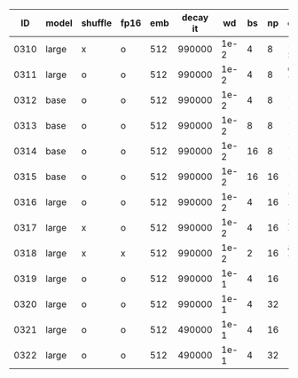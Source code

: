 |  ID  | model | shuffle | fp16  | emb | decay it |  wd  | bs | np | convergence
| ---- | ----- | ------- | ----- | --- | -------- | ---- | -- | -- | -----------
| 0310 | large |    x    |   o   | 512 |   990000 | 1e-2 |  4 |  8 | 109700 2.3 > 7.3
| 0311 | large |    o    |   o   | 512 |   990000 | 1e-2 |  4 |  8 | 68700 2.4 > 7.3
| 0312 | base  |    o    |   o   | 512 |   990000 | 1e-2 |  4 |  8 | 1000000 1.53
| 0313 | base  |    o    |   o   | 512 |   990000 | 1e-2 |  8 |  8 | 1000000 1.43
| 0314 | base  |    o    |   o   | 512 |   990000 | 1e-2 | 16 |  8 | 1000000 1.34
| 0315 | base  |    o    |   o   | 512 |   990000 | 1e-2 | 16 | 16 | 1000000 1.29
| 0316 | large |    o    |   o   | 512 |   990000 | 1e-2 |  4 | 16 | 73000 2.1 > 7.3
| 0317 | large |    x    |   o   | 512 |   990000 | 1e-2 |  4 | 16 | 34600 2.4 > 7.3
| 0318 | large |    x    |   x   | 512 |   990000 | 1e-2 |  2 | 16 | 85700 2.3 > 7.3
| 0319 | large |    o    |   o   | 512 |   990000 | 1e-1 |  4 | 16 |
| 0320 | large |    o    |   o   | 512 |   990000 | 1e-1 |  4 | 32 |
| 0321 | large |    o    |   o   | 512 |   490000 | 1e-1 |  4 | 16 |
| 0322 | large |    o    |   o   | 512 |   490000 | 1e-1 |  4 | 32 |
